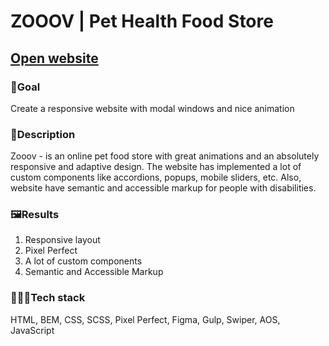 # ZOOOV | Pet Health Food Store
## [Open website](https://grafit-off.github.io/Zooov/) 

### 🎯Goal
Create a responsive website with modal windows and nice animation

### 📜Description
Zooov - is an online pet food store with great animations and an absolutely responsive and adaptive design. The website has implemented a lot of custom components like accordions, popups, mobile sliders, etc. Also, website have semantic and accessible markup for people with disabilities.

### 🖼Results
1. Responsive layout
2. Pixel Perfect
3. A lot of custom components
4. Semantic and Accessible Markup

### 👨🏻‍💻Tech stack
HTML, BEM, CSS, SCSS, Pixel Perfect, Figma, Gulp, Swiper, AOS, JavaScript
